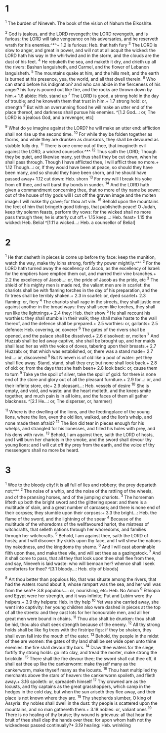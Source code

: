 # 1 
<sup>1</sup> The burden of Nineveh. The book of the vision of Nahum the Elkoshite. 

<sup>2</sup> God is jealous, and the LORD revengeth; the LORD revengeth, and is furious; the LORD will take vengeance on his adversaries, and he reserveth wrath for his enemies.^*^+ 1.2 is furious: Heb. that hath fury <sup>3</sup> The LORD is slow to anger, and great in power, and will not at all acquit the wicked: the LORD hath his way in the whirlwind and in the storm, and the clouds are the dust of his feet. <sup>4</sup> He rebuketh the sea, and maketh it dry, and drieth up all the rivers: Bashan languisheth, and Carmel, and the flower of Lebanon languisheth. <sup>5</sup> The mountains quake at him, and the hills melt, and the earth is burned at his presence, yea, the world, and all that dwell therein. <sup>6</sup> Who can stand before his indignation? and who can abide in the fierceness of his anger? his fury is poured out like fire, and the rocks are thrown down by him.+ 1.6 abide: Heb. stand up <sup>7</sup> The LORD is good, a strong hold in the day of trouble; and he knoweth them that trust in him.+ 1.7 strong hold: or, strength <sup>8</sup> But with an overrunning flood he will make an utter end of the place thereof, and darkness shall pursue his enemies. 
^[1.2 God…: or, The LORD is a jealous God, and a revenger, etc]

<sup>9</sup> What do ye imagine against the LORD? he will make an utter end: affliction shall not rise up the second time. <sup>10</sup> For while they be folden together as thorns, and while they are drunken as drunkards, they shall be devoured as stubble fully dry. <sup>11</sup> There is one come out of thee, that imagineth evil against the LORD, a wicked counsellor.^*^ <sup>12</sup> Thus saith the LORD; Though they be quiet, and likewise many, yet thus shall they be cut down, when he shall pass through. Though I have afflicted thee, I will afflict thee no more.+ 1.12 Though…: or, If they would have been at peace, so should they have been many, and so should they have been shorn, and he should have passed away+ 1.12 cut down: Heb. shorn <sup>13</sup> For now will I break his yoke from off thee, and will burst thy bonds in sunder. <sup>14</sup> And the LORD hath given a commandment concerning thee, that no more of thy name be sown: out of the house of thy gods will I cut off the graven image and the molten image: I will make thy grave; for thou art vile. <sup>15</sup> Behold upon the mountains the feet of him that bringeth good tidings, that publisheth peace! O Judah, keep thy solemn feasts, perform thy vows: for the wicked shall no more pass through thee; he is utterly cut off.+ 1.15 keep…: Heb. feast+ 1.15 the wicked: Heb. Belial
^[1.11 a wicked…: Heb. a counsellor of Belial] 

# 2 
<sup>1</sup> He that dasheth in pieces is come up before thy face: keep the munition, watch the way, make thy loins strong, fortify thy power mightily.^*^ <sup>2</sup> For the LORD hath turned away the excellency of Jacob, as the excellency of Israel: for the emptiers have emptied them out, and marred their vine branches.+ 2.2 the excellency of Jacob…: or, the pride of Jacob as the pride, etc <sup>3</sup> The shield of his mighty men is made red, the valiant men are in scarlet: the chariots shall be with flaming torches in the day of his preparation, and the fir trees shall be terribly shaken.+ 2.3 in scarlet: or, dyed scarlet+ 2.3 flaming: or, fiery <sup>4</sup> The chariots shall rage in the streets, they shall justle one against another in the broad ways: they shall seem like torches, they shall run like the lightnings.+ 2.4 they: Heb. their show <sup>5</sup> He shall recount his worthies: they shall stumble in their walk; they shall make haste to the wall thereof, and the defence shall be prepared.+ 2.5 worthies: or, gallants+ 2.5 defence: Heb. covering, or, coverer <sup>6</sup> The gates of the rivers shall be opened, and the palace shall be dissolved.+ 2.6 dissolved: or, molten <sup>7</sup> And Huzzab shall be led away captive, she shall be brought up, and her maids shall lead her as with the voice of doves, tabering upon their breasts.+ 2.7 Huzzab: or, that which was established, or, there was a stand made+ 2.7 led…: or, discovered <sup>8</sup> But Nineveh is of old like a pool of water: yet they shall flee away. Stand, stand, shall they cry; but none shall look back.+ 2.8 of old: or, from the days that she hath been+ 2.8 look back: or, cause them to turn <sup>9</sup> Take ye the spoil of silver, take the spoil of gold: for there is none end of the store and glory out of all the pleasant furniture.+ 2.9 for…: or, and their infinite store, etc+ 2.9 pleasant…: Heb. vessels of desire <sup>10</sup> She is empty, and void, and waste: and the heart melteth, and the knees smite together, and much pain is in all loins, and the faces of them all gather blackness. 
^[2.1 He…: or, The disperser, or, hammer]

<sup>11</sup> Where is the dwelling of the lions, and the feedingplace of the young lions, where the lion, even the old lion, walked, and the lion’s whelp, and none made them afraid? <sup>12</sup> The lion did tear in pieces enough for his whelps, and strangled for his lionesses, and filled his holes with prey, and his dens with ravin. <sup>13</sup> Behold, I am against thee, saith the LORD of hosts, and I will burn her chariots in the smoke, and the sword shall devour thy young lions: and I will cut off thy prey from the earth, and the voice of thy messengers shall no more be heard. 

# 3 
<sup>1</sup> Woe to the bloody city! it is all full of lies and robbery; the prey departeth not;^*^ <sup>2</sup> The noise of a whip, and the noise of the rattling of the wheels, and of the pransing horses, and of the jumping chariots. <sup>3</sup> The horseman lifteth up both the bright sword and the glittering spear: and there is a multitude of slain, and a great number of carcases; and there is none end of their corpses; they stumble upon their corpses:+ 3.3 the bright…: Heb. the flame of the sword, and the lightning of the spear <sup>4</sup> Because of the multitude of the whoredoms of the wellfavoured harlot, the mistress of witchcrafts, that selleth nations through her whoredoms, and families through her witchcrafts. <sup>5</sup> Behold, I am against thee, saith the LORD of hosts; and I will discover thy skirts upon thy face, and I will shew the nations thy nakedness, and the kingdoms thy shame. <sup>6</sup> And I will cast abominable filth upon thee, and make thee vile, and will set thee as a gazingstock. <sup>7</sup> And it shall come to pass, that all they that look upon thee shall flee from thee, and say, Nineveh is laid waste: who will bemoan her? whence shall I seek comforters for thee? 
^[3.1 bloody…: Heb. city of bloods]

<sup>8</sup> Art thou better than populous No, that was situate among the rivers, that had the waters round about it, whose rampart was the sea, and her wall was from the sea?+ 3.8 populous…: or, nourishing, etc: Heb. No Amon <sup>9</sup> Ethiopia and Egypt were her strength, and it was infinite; Put and Lubim were thy helpers.+ 3.9 thy helpers: Heb. in thy help <sup>10</sup> Yet was she carried away, she went into captivity: her young children also were dashed in pieces at the top of all the streets: and they cast lots for her honourable men, and all her great men were bound in chains. <sup>11</sup> Thou also shalt be drunken: thou shalt be hid, thou also shalt seek strength because of the enemy. <sup>12</sup> All thy strong holds shall be like fig trees with the firstripe figs: if they be shaken, they shall even fall into the mouth of the eater. <sup>13</sup> Behold, thy people in the midst of thee are women: the gates of thy land shall be set wide open unto thine enemies: the fire shall devour thy bars. <sup>14</sup> Draw thee waters for the siege, fortify thy strong holds: go into clay, and tread the morter, make strong the brickkiln. <sup>15</sup> There shall the fire devour thee; the sword shall cut thee off, it shall eat thee up like the cankerworm: make thyself many as the cankerworm, make thyself many as the locusts. <sup>16</sup> Thou hast multiplied thy merchants above the stars of heaven: the cankerworm spoileth, and flieth away.+ 3.16 spoileth: or, spreadeth himself <sup>17</sup> Thy crowned are as the locusts, and thy captains as the great grasshoppers, which camp in the hedges in the cold day, but when the sun ariseth they flee away, and their place is not known where they are. <sup>18</sup> Thy shepherds slumber, O king of Assyria: thy nobles shall dwell in the dust: thy people is scattered upon the mountains, and no man gathereth them.+ 3.18 nobles: or, valiant ones <sup>19</sup> There is no healing of thy bruise; thy wound is grievous: all that hear the bruit of thee shall clap the hands over thee: for upon whom hath not thy wickedness passed continually?+ 3.19 healing: Heb. wrinkling 